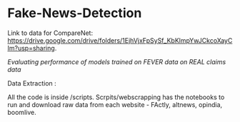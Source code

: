 # Fake-News-Detection

Link to data for CompareNet: https://drive.google.com/drive/folders/1EjhVjxFpSySf_KbKlmpYwJCkcoXayCIm?usp=sharing. 
















 *Evaluating performance of models trained on FEVER data on REAL claims data* 

 
 
 Data Extraction :
  
 All the code is inside /scripts. Scrpits/webscrapping has the notebooks to run and download raw data from each website - FActly, altnews, opindia, boomlive. 
 
